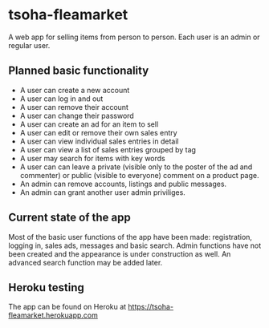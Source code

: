 # tsoha-fleamarket
A web app for selling items from person to person. Each user is an admin or regular user.

## Planned basic functionality
- A user can create a new account
- A user can log in and out
- A user can remove their account
- A user can change their password
- A user can create an ad for an item to sell
- A user can edit or remove their own sales entry
- A user can view individual sales entries in detail
- A user can view a list of sales entries grouped by tag
- A user may search for items with key words
- A user can can leave a private (visible only to the poster of the ad and commenter) or public (visible to everyone) comment on a product page.
- An admin can remove accounts, listings and public messages.
- An admin can grant another user admin priviliges.

## Current state of the app
Most of the basic user functions of the app have been made: registration, logging in, sales ads, messages and basic search. 
Admin functions have not been created and the appearance is under construction as well. An advanced search function may be added later.

## Heroku testing
The app can be found on Heroku at https://tsoha-fleamarket.herokuapp.com
